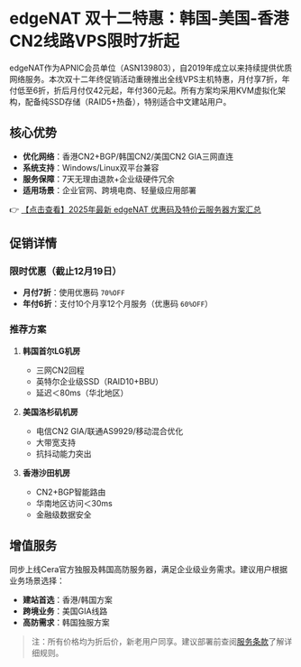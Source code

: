 # edgeNAT 双十二特惠：韩国-美国-香港CN2线路VPS限时7折起

edgeNAT作为APNIC会员单位（ASN139803），自2019年成立以来持续提供优质网络服务。本次双十二年终促销活动重磅推出全线VPS主机特惠，月付享7折，年付低至6折，折后月付仅42元起，年付360元起。所有方案均采用KVM虚拟化架构，配备纯SSD存储（RAID5+热备），特别适合中文建站用户。

## 核心优势
- **优化网络**：香港CN2+BGP/韩国CN2/美国CN2 GIA三网直连
- **系统支持**：Windows/Linux双平台兼容
- **服务保障**：7天无理由退款+企业级硬件冗余
- **适用场景**：企业官网、跨境电商、轻量级应用部署

👉 [【点击查看】2025年最新 edgeNAT 优惠码及特价云服务器方案汇总](https://bit.ly/edgenat)

## 促销详情
### 限时优惠（截止12月19日）
- **月付7折**：使用优惠码 `70%OFF`
- **年付6折**：支付10个月享12个月服务（优惠码 `60%OFF`）

### 推荐方案
1. **韩国首尔LG机房**
   - 三网CN2回程
   - 英特尔企业级SSD（RAID10+BBU）
   - 延迟＜80ms（华北地区）

2. **美国洛杉矶机房**
   - 电信CN2 GIA/联通AS9929/移动混合优化
   - 大带宽支持
   - 抗抖动能力突出

3. **香港沙田机房**
   - CN2+BGP智能路由
   - 华南地区访问＜30ms
   - 金融级数据安全

## 增值服务
同步上线Cera官方独服及韩国高防服务器，满足企业级业务需求。建议用户根据业务场景选择：
- **建站首选**：香港/韩国方案
- **跨境业务**：美国GIA线路
- **高防需求**：韩国独服方案

> 注：所有价格均为折后价，新老用户同享。建议部署前查阅[服务条款](https://bit.ly/edgenat)了解详细规则。